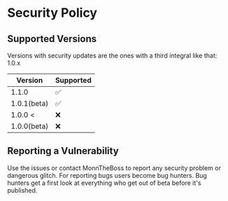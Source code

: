 # Security Policy

## Supported Versions

Versions with security updates are the ones with a third integral like that: 1.0.x

| Version    | Supported          |
| ---------- | ------------------ |
| 1.1.0      | :white_check_mark: |
| 1.0.1(beta)| ✅                 |
| 1.0.0 <    | :x:                |
| 1.0.0(beta)| :x:                |

## Reporting a Vulnerability

Use the issues or contact MonnTheBoss to report any security problem or dangerous glitch.
For reporting bugs users become bug hunters. Bug hunters get a first look at everything who get out of beta before it's published.
